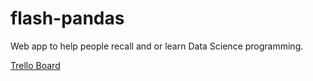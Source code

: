 # flash-pandas

Web app to help people recall and or learn Data Science programming.

[Trello Board](https://trello.com/b/iuCiTkL5)
